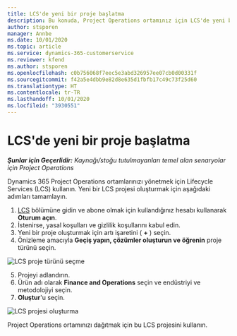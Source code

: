 ```yaml
---
title: LCS'de yeni bir proje başlatma
description: Bu konuda, Project Operations ortamınız için LCS'de yeni bir proje oluşturma hakkında bilgiler sağlanmaktadır.
author: stsporen
manager: Annbe
ms.date: 10/01/2020
ms.topic: article
ms.service: dynamics-365-customerservice
ms.reviewer: kfend
ms.author: stsporen
ms.openlocfilehash: c0b756068f7eec5e3abd326957ee07cb0d00331f
ms.sourcegitcommit: f42a5e4dbb9e82d8e635d1fbfb17c49c73f25d60
ms.translationtype: HT
ms.contentlocale: tr-TR
ms.lasthandoff: 10/01/2020
ms.locfileid: "3930551"
---
```

# <a name="start-a-new-project-in-lcs"></a>LCS'de yeni bir proje başlatma

_**Şunlar için Geçerlidir:** Kaynağı/stoğu tutulmayanları temel alan senaryolar için Project Operations_

Dynamics 365 Project Operations ortamlarınızı yönetmek için Lifecycle Services (LCS) kullanın. Yeni bir LCS projesi oluşturmak için aşağıdaki adımları tamamlayın.

1. [LCS](https://lcs.dynamics.com/Logon/Index) bölümüne gidin ve abone olmak için kullandığınız hesabı kullanarak **Oturum açın**.
2. İstenirse, yasal koşulları ve gizlilik koşullarını kabul edin.
3. Yeni bir proje oluşturmak için artı işaretini ( **+** ) seçin.
4. Önizleme amacıyla **Geçiş yapın, çözümler oluşturun ve öğrenin** proje türünü seçin.

  ![LCS proje türünü seçme](./media/create-lcs-1.png)

5. Projeyi adlandırın. 
6. Ürün adı olarak **Finance and Operations** seçin ve endüstriyi ve metodolojiyi seçin. 
7. **Oluştur**'u seçin.

![LCS projesi oluşturma](./media/create-lcs-2.png)

Project Operations ortamınızı dağıtmak için bu LCS projesini kullanın.

